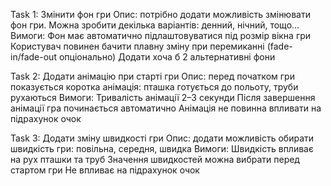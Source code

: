 Task 1: Змінити фон гри
Опис: потрібно додати можливість змінювати фон гри. Можна зробити декілька варіантів: денний, нічний, тощо...
Вимоги: 
Фон має автоматично підлаштовуватися під розмір вікна гри
Користувач повинен бачити плавну зміну при перемиканні (fade-in/fade-out опціонально)
Додати хоча б 2 альтернативні фони


Task 2: Додати анімацію при старті гри
Опис: перед початком гри показується коротка анімація: пташка готується до польоту, труби рухаються
Вимоги:
Тривалість анімації 2–3 секунди
Після завершення анімації гра починається автоматично
Анімація не повинна впливати на підрахунок очок


Task 3: Додати зміну швидкості гри
Опис: додати можливість обирати швидкість гри: повільна, середня, швидка
Вимоги:
Швидкість впливає на рух пташки та труб
Значення швидкостей можна вибрати перед стартом гри
Не впливає на підрахунок очок
